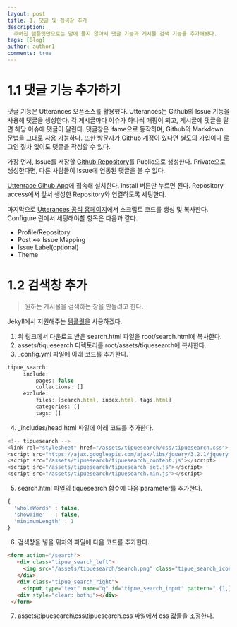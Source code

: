 ```yaml
---
layout: post
title: 1. 댓글 및 검색창 추가
description:
  주어진 템플릿만으로는 맘에 들지 않아서 댓글 기능과 게시물 검색 기능을 추가해봤다.
tags: [Blog]
author: author1
comments: true
---
```


# 1.1 댓글 기능 추가하기
댓글 기능은 Utterances 오픈소스를 활용했다.
Utterances는 Github의 Issue 기능을 사용해 댓글을 생성한다. 각 게시글마다 이슈가 하나씩 매핑이 되고, 게시글에 댓글을 달면 해당 이슈에 댓글이 달린다. 댓글창은 ifame으로 동작하며, Github의 Markdown 문법을 그대로 사용 가능하다.
또한 방문자가 Github 계정이 있다면 별도의 가입이나 로그인 절차 없이도 댓글을 작성할 수 있다.

가장 먼저, Issue를 저장할 [Github Repository](https://github.com/baejaeho18/blog-comments-repo.git)를 Public으로 생성한다. Private으로 생성한다면, 다른 사람들이 Issue에 연동된 댓글을 볼 수 없다.

[Uttenrace Gihub App](https://github.com/apps/utterances)에 접속해 설치한다. install 버튼만 누르면 된다.
Repository access에서 앞서 생성한 Repository와 연결하도록 세팅한다.

마지막으로 [Utterances 공식 홈페이지](https://utteranc.es/)에서 스크립트 코드를 생성 및 복사한다.
Configure 란에서 세팅해야할 항목은 다음과 같다.
* Profile/Repository
* Post <-> Issue Mapping
* Issue Label(optional)
* Theme

# 1.2 검색창 추가
> 원하는 게시물을 검색하는 창을 만들려고 한다.

Jekyll에서 지원해주는 [템플릿](
https://github.com/jekylltools/jekyll-tipue-search)을 사용하겠다.

1. 위 링크에서 다운로드 받은 search.html 파일을 root/search.html에 복사한다.
2. assets/tiquesearch 디렉토리를 root/assets/tiquesearch에 복사한다. 
3. _config.yml 파일에 아래 코드를 추가한다.
```js
tipue_search:
     include:
         pages: false
         collections: []
     exclude:
         files: [search.html, index.html, tags.html]
         categories: []
         tags: []
```
4. _includes/head.html 파일에 아래 코드를 추가한다.
```js
<!-- tipuesearch -->
<link rel="stylesheet" href="/assets/tipuesearch/css/tipuesearch.css">
<script src="https://ajax.googleapis.com/ajax/libs/jquery/3.2.1/jquery.min.js"></script>
<script src="/assets/tipuesearch/tipuesearch_content.js"></script>
<script src="/assets/tipuesearch/tipuesearch_set.js"></script>
<script src="/assets/tipuesearch/tipuesearch.min.js"></script>
```
5. search.html 파일의 tiquesearch 함수에 다음 parameter를 추가한다.
```javascript
{
  'wholeWords' : false,
  'showTime'   : false,
  'minimumLength' : 1
}
```
6. 검색창을 넣을 위치의 파일에 다음 코드를 추가한다.
```html
<form action="/search">
   <div class="tipue_search_left">
     <img src="/assets/tipuesearch/search.png" class="tipue_search_icon">
   </div>
   <div class="tipue_search_right">
     <input type="text" name="q" id="tipue_search_input" pattern=".{1,}" title="At least 1 characters" required></div>
   <div style="clear: both;"></div>
 </form>
```
7. assets\tipuesearch\css\tipuesearch.css 파일에서 css 값들을 조정한다.